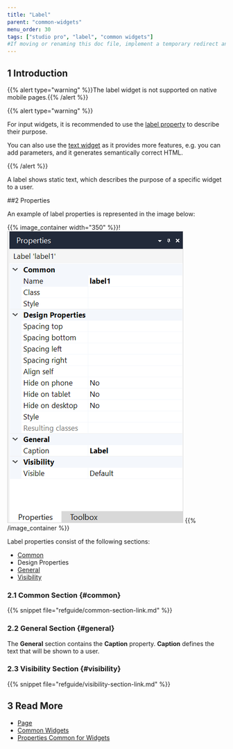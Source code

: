 ```yaml
---
title: "Label"
parent: "common-widgets"
menu_order: 30
tags: ["studio pro", "label", "common widgets"]
#If moving or renaming this doc file, implement a temporary redirect and let the respective team know they should update the URL in the product. See Mapping to Products for more details.
---
```


## 1 Introduction

{{% alert type="warning" %}}The label widget is not supported on native mobile pages.{{% /alert %}}

{{% alert type="warning" %}}

For input widgets, it is recommended to use the [label property](text-box) to describe their purpose.

You can also use the [text widget](text) as it provides more features, e.g. you can add parameters, and it generates semantically correct HTML.

{{% /alert %}}

A label shows static text, which describes the purpose of a specific widget to a user.

##2 Properties

An example of label properties is represented in the image below:

{{% image_container width="350" %}}!![Label Properties](attachments/common-widgets/label-properties.png)
{{% /image_container %}}

Label properties consist of the following sections:

* [Common](#common)
* Design Properties
* [General](#general)
* [Visibility](visibility)

### 2.1 Common Section {#common}

{{% snippet file="refguide/common-section-link.md" %}}

### 2.2 General Section {#general}

The **General** section contains the **Caption** property. **Caption** defines the text that will be shown to a user.

### 2.3 Visibility Section {#visibility}

{{% snippet file="refguide/visibility-section-link.md" %}}

## 3 Read More

* [Page](page)
* [Common Widgets](common-widgets)
* [Properties Common for Widgets](common-widget-properties)